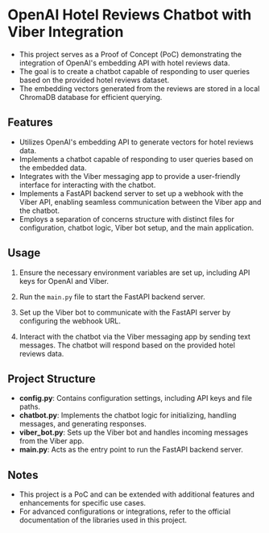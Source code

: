 # OpenAI Hotel Reviews Chatbot with Viber Integration

- This project serves as a Proof of Concept (PoC) demonstrating the integration of OpenAI's embedding API with hotel reviews data.
- The goal is to create a chatbot capable of responding to user queries based on the provided hotel reviews dataset.
- The embedding vectors generated from the reviews are stored in a local ChromaDB database for efficient querying.

## Features

- Utilizes OpenAI's embedding API to generate vectors for hotel reviews data.
- Implements a chatbot capable of responding to user queries based on the embedded data.
- Integrates with the Viber messaging app to provide a user-friendly interface for interacting with the chatbot.
- Implements a FastAPI backend server to set up a webhook with the Viber API, enabling seamless communication between the Viber app and the chatbot.
- Employs a separation of concerns structure with distinct files for configuration, chatbot logic, Viber bot setup, and the main application.

## Usage

1. Ensure the necessary environment variables are set up, including API keys for OpenAI and Viber.

2. Run the `main.py` file to start the FastAPI backend server.

3. Set up the Viber bot to communicate with the FastAPI server by configuring the webhook URL.

4. Interact with the chatbot via the Viber messaging app by sending text messages. The chatbot will respond based on the provided hotel reviews data.

## Project Structure

- **config.py**: Contains configuration settings, including API keys and file paths.
- **chatbot.py**: Implements the chatbot logic for initializing, handling messages, and generating responses.
- **viber_bot.py**: Sets up the Viber bot and handles incoming messages from the Viber app.
- **main.py**: Acts as the entry point to run the FastAPI backend server.

## Notes

- This project is a PoC and can be extended with additional features and enhancements for specific use cases.
- For advanced configurations or integrations, refer to the official documentation of the libraries used in this project.
